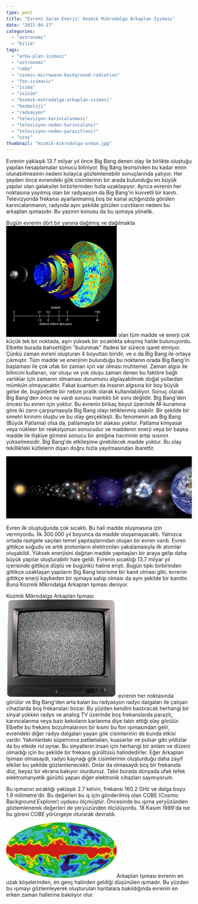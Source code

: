 ```yaml
---
type: post
title: "Evreni Saran Enerji: Kozmik Mikrodalga Arkaplan Işıması"
date: "2015-04-17"
categories: 
  - "astronomi"
  - "bilim"
tags: 
  - "arka-plan-isimasi"
  - "astronomi"
  - "cobe"
  - "cosmic-microwave-background-radiation"
  - "fon-isimasic"
  - "isima"
  - "isinim"
  - "kozmik-mikrodalga-arkaplan-isimasi"
  - "kozmoloji"
  - "radyasyon"
  - "televizyon-karincalanmasi"
  - "televizyon-neden-karincalanir"
  - "televizyon-neden-parazitlenir"
  - "uzay"
thumbnail: "kozmik-mikrodalga-orman.jpg"
---
```


Evrenin yaklaşık 13.7 milyar yıl önce Big Bang denen olay ile birlikte oluştuğu yapılan hesaplamalar sonucu biliniyor.  Big Bang teorisinden bu kadar emin olunabilmesinin nedeni kolayca gözlemlenebilir sonuçlarında yatıyor. Her şeyden önce evrendeki gök cisimlerinin bir arada bulunduğu en büyük yapılar olan galaksiler birbirlerinden hızla uzaklaşıyor. Ayrıca evrenin her noktasına yayılmış olan bir radyasyon da Big Bang'in kuvvetli bir kanıtı. Televizyonda frekansı ayarlanmamış boş bir kanal açtığınızda görülen karıncalanmanın, radyoda aynı şekilde görülen cızırtıların nedeni bu arkaplan ışımasıdır. Bu yazının konusu da bu ışımaya yönelik.

Bugün evrenin dört bir yanına dağılmış ve dağılmakta![space-091312-002b](images/space-091312-002b-300x300.jpeg) olan tüm madde ve enerji çok küçük tek bir noktada, aşırı yüksek bir sıcaklıkta sıkışmış halde bulunuyordu. Elbette burada bahsettiğim "bulunmak" ifadesi bir sürece işaret etmiyor. Çünkü zaman evreni oluşturan 4 boyuttan biridir, ve o da Big Bang ile ortaya çıkmıştır. Tüm madde ve enerjinin bulunduğu bu noktanın orada Big Bang'in başlaması ile çok ufak bir zaman için var olması muhtemel. Zaman algısı ile bilincini kullanan, var oluşu ve yok oluşu zaman denen bu faktöre bağlı varlıklar için zamanın olmaması durumunu algılayabilmek doğal yollardan mümkün olmayacaktır. Fakat kuantum da insanın algısına bir boy büyük gelse de, bugünlerde bir nebze pratik olarak kullanılabiliyor. Sonuç olarak Big Bang'den önce ne vardı sorusu mantıklı bir soru değildir. Big Bang'den öncesi bu evren için yoktur. Bu evrenin birkaç boyut üzerinde M-kuramına göre iki zarın çarpışmasıyla Big Bang olayı tetiklenmiş olabilir. Bir şekilde bir simetri kırınımı oluştu ve bu olay gerçekleşti. Bu fenomenin adı Big Bang (Büyük Patlama) olsa da, patlamayla bir alakası yoktur. Patlama kimyasal veya nükleer bir reaksiyonun sonucudur ve maddenin enerji veya bir başka madde ile ilişkiye girmesi sonucu bir anlığına hacminin artıp ısısının yükselmesidir. Big Bang'de etkileşime girebilecek madde yoktur. Bu olay tekillikteki kütlelerin dışarı doğru hızla yayılmasından ibarettir.

![Big Bang'den bugüne evren](images/chemical_composition_universe-1024x341.jpg)

Evren ilk oluştuğunda çok sıcaktı. Bu hali madde oluşmasına izin vermiyordu. İlk 300.000 yıl boyunca da madde oluşamayacaktı. Yalnızca ortada rastgele saçılan temel yapıtaşlarından oluşan bir evren vardı. Evren gittikçe soğudu ve artık protonların elektronları yakalamasıyla ilk atomlar oluşabildi. Yüksek enerjisini dağıtan madde yapıtaşları bir araya gelip daha büyük yapılar oluşturabilir hale geldi. Evrenin sıcaklığı 13.7 milyar yıl içerisinde gittikçe düştü ve bugünkü haline erişti. Bugün tıpkı birbirinden gittikçe uzaklaşan yapıların Big Bang teorisine bir kanıt olması gibi, evrenin gittikçe enerji kaybeden bir ışımaya sahip olması da aynı şekilde bir kanıttır. Buna Kozmik Mikrodalga Arkaplan Işıması deniyor.

Kozmik Mikrodalga Arkaplan Işıması![TV Static](images/tv_static-300x267.jpg) evrenin her noktasında görülür ve Big Bang'den arta kalan bu radyasyon radyo dalgaları ile çalışan cihazlarda boş frekansları bozar. Bu yüzden kendini bastıracak herhangi bir sinyal yokken radyo ve analog TV üzerinde boş frekanslarda parazit, karıncalanma veya bazı kekoların karlanma diye tabir ettiği olay görülür. Elbette bu frekans bozulmalarının bir kısmı bu fon ışımasından gelir, evrendeki diğer radyo dalgaları yayan gök cisimlerinin de bunda etkisi vardır. Yakınlardaki süpernova patlamaları, kuasarlar ve pulsar gibi yıldızlar da bu etkide rol oynar. Bu sinyallerin insan için herhangi bir anlam ve düzeni olmadığı için bu şekilde bir frekans gürültüsü halindedirler. Eğer Arkaplan Işıması olmasaydı, radyo kaynağı gök cisimlerinin oluşturduğu daha zayıf etkiler bu şekilde gözlemlenecekti. Onlar da olmasaydı boş bir frekansta düz, beyaz bir ekrana bakıyor olurdunuz. Tabii burada dünyada ufak tefek elektromanyetik gürültü yapan diğer elektronik cihazları saymıyorum.

Bu ışımanın sıcaklığı yaklaşık 2.7 kelvin, frekansı 160.2 GHz ve dalga boyu 1.9 milimetre'dir. Bu değerleri bu iş için gönderilmiş olan COBE (Cosmic Background Explorer) uydusu ölçmüştür. Öncesinde bu ışıma yeryüzünden gözlemlenerek değerleri de yeryüzünden ölçülüyordu. 18 Kasım 1989'da ise bu görevi COBE yörüngeye oturarak devraldı.

![Cosmic Microwave Background Radiation](images/6_b8c17099b12221682a99aa9cd0dd45692-300x150.jpg)Arkaplan Işıması evrenin en uzak köşelerinden, en genç halinden geldiği düşünülen ışımadır. Bu yüzden bu ışımayı gözlemleyerek oluşturulan haritalara bakıldığında evrenin en erken zaman hallerine bakılıyor olur.
